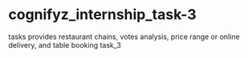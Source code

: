 # cognifyz_internship_task-3
tasks provides restaurant chains, votes analysis, price range or online delivery, and table booking task_3
